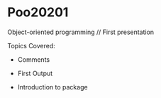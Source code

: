 # Poo20201
 Object-oriented programming // First presentation

Topics Covered:

- Comments

- First Output

- Introduction to package



